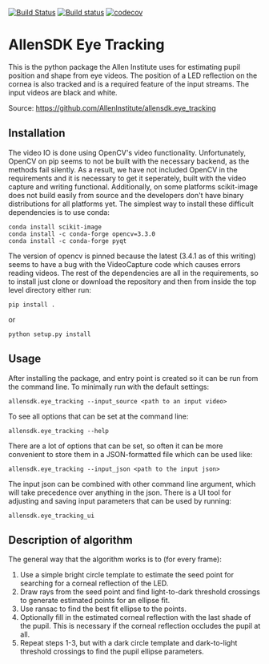 [![Build Status](https://travis-ci.org/AllenInstitute/allensdk.eye_tracking.svg?branch=master)](https://travis-ci.org/AllenInstitute/allensdk.eye_tracking)
[![Build status](https://ci.appveyor.com/api/projects/status/spkm2kb09u70a3n5/branch/master?svg=true)](https://ci.appveyor.com/project/JFPerkins/allensdk-eye-tracking/branch/master)
[![codecov](https://codecov.io/gh/AllenInstitute/allensdk.eye_tracking/branch/master/graph/badge.svg)](https://codecov.io/gh/AllenInstitute/allensdk.eye_tracking)

AllenSDK Eye Tracking
=====================

This is the python package the Allen Institute uses for estimating
pupil position and shape from eye videos. The position of a LED
reflection on the cornea is also tracked and is a required feature of
the input streams. The input videos are black and white.

Source: https://github.com/AllenInstitute/allensdk.eye_tracking

Installation
------------
The video IO is done using OpenCV's video functionality. Unfortunately,
OpenCV on pip seems to not be built with the necessary backend, as the
methods fail silently. As a result, we have not included OpenCV in the
requirements and it is necessary to get it seperately, built with the
video capture and writing functional. Additionally, on some platforms
scikit-image does not build easily from source and the developers don't
have binary distributions for all platforms yet. The simplest way to
install these difficult dependencies is to use conda:

    conda install scikit-image
    conda install -c conda-forge opencv=3.3.0
    conda install -c conda-forge pyqt

The version of opencv is pinned because the latest (3.4.1 as of this 
writing) seems to have a bug with the VideoCapture code which causes
errors reading videos. The rest of the dependencies are all in the
requirements, so to install just clone or download the repository and
then from inside the top level directory either run:

    pip install .

or

    python setup.py install

Usage
-----
After installing the package, and entry point is created so it can be run
from the command line. To minimally run with the default settings:

    allensdk.eye_tracking --input_source <path to an input video>

To see all options that can be set at the command line:

    allensdk.eye_tracking --help

There are a lot of options that can be set, so often it can be more
convenient to store them in a JSON-formatted file which can be used like:

    allensdk.eye_tracking --input_json <path to the input json>

The input json can be combined with other command line argument, which will
take precedence over anything in the json. There is a UI tool for adjusting
and saving input parameters that can be used by running:

    allensdk.eye_tracking_ui

Description of algorithm
------------------------
The general way that the algorithm works is to (for every frame):

1. Use a simple bright circle template to estimate the seed point for
searching for a corneal reflection of the LED.
2. Draw rays from the seed point and find light-to-dark threshold
crossings to generate estimated points for an ellipse fit.
3. Use ransac to find the best fit ellipse to the points.
4. Optionally fill in the estimated corneal reflection with the last
shade of the pupil. This is necessary if the corneal reflection
occludes the pupil at all.
5. Repeat steps 1-3, but with a dark circle template and dark-to-light
threshold crossings to find the pupil ellipse parameters.
